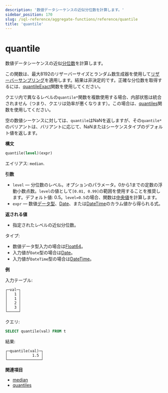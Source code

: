 ```yaml
---
description: '数値データシーケンスの近似分位数を計算します。'
sidebar_position: 170
slug: /sql-reference/aggregate-functions/reference/quantile
title: 'quantile'
---
```



# quantile

数値データシーケンスの近似[分位数](https://en.wikipedia.org/wiki/Quantile)を計算します。

この関数は、最大8192のリザーバーサイズとランダム数生成器を使用して[リザーバーサンプリング](https://en.wikipedia.org/wiki/Reservoir_sampling)を適用します。結果は非決定的です。正確な分位数を取得するには、[quantileExact](/sql-reference/aggregate-functions/reference/quantileexact#quantileexact)関数を使用してください。

クエリ内で異なるレベルの`quantile*`関数を複数使用する場合、内部状態は統合されません（つまり、クエリは効率が悪くなります）。この場合は、[quantiles](../../../sql-reference/aggregate-functions/reference/quantiles.md#quantiles)関数を使用してください。

空の数値シーケンスに対しては、`quantile`はNaNを返しますが、その`quantile*`のバリアントは、バリアントに応じて、NaNまたはシーケンスタイプのデフォルト値を返します。

**構文**

```sql
quantile(level)(expr)
```

エイリアス: `median`.

**引数**

- `level` — 分位数のレベル。オプションのパラメータ。0から1までの定数の浮動小数点数。`level`の値として`[0.01, 0.99]`の範囲を使用することを推奨します。デフォルト値: 0.5。`level=0.5`の場合、関数は[中央値](https://en.wikipedia.org/wiki/Median)を計算します。
- `expr` — 数値[データ型](/sql-reference/data-types)、[Date](/sql-reference/data-types/date)、または[DateTime](/sql-reference/data-types/datetime)のカラム値から得られる式。

**返される値**

- 指定されたレベルの近似分位数。

タイプ:

- 数値データ型入力の場合は[Float64](/sql-reference/data-types/float)。
- 入力値が`Date`型の場合は[Date](/sql-reference/data-types/date)。
- 入力値が`DateTime`型の場合は[DateTime](/sql-reference/data-types/datetime)。

**例**

入力テーブル:

```text
┌─val─┐
│   1 │
│   1 │
│   2 │
│   3 │
└─────┘
```

クエリ:

```sql
SELECT quantile(val) FROM t
```

結果:

```text
┌─quantile(val)─┐
│           1.5 │
└───────────────┘
```

**関連項目**

- [median](/sql-reference/aggregate-functions/reference/median)
- [quantiles](/sql-reference/aggregate-functions/reference/quantiles#quantiles)
